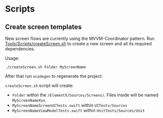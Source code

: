 # Scripts

## Create screen templates
New screen flows are currently using the MVVM-Coordinator pattern. Run [Tools/Scripts/createScreen.sh](Tools/Scripts/createScreen.sh) to create a new screen and all its required dependencies.

Usage:
```
./createScreen.sh Folder MyScreenName
```

After that run `xcodegen` to regenerate the project.  

`createScreen.sh` script will create:

- `Folder` within the `/ElementX/Sources/Screens/`. Files inside will be named `MyScreenNameXxx`.
- `MyScreenNameScreenUITests.swift` within `UITests/Sources`
- `MyScreenNameViewModelTests.swift` within `UnitTests/Sources/Unit`

